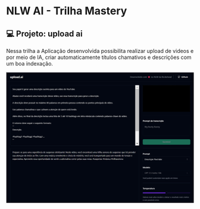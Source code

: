 # NLW AI - Trilha Mastery
## 💻 Projeto: upload ai

Nessa trilha a Aplicação desenvolvida possibilita realizar upload de videos e por meio de IA, criar automaticamente títulos chamativos e descrições com um boa indexação.

![frontend](./pictures/working-application.png)